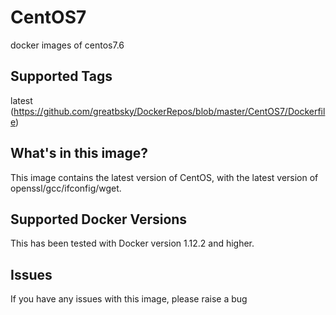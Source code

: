 # CentOS7
docker images of centos7.6

## Supported Tags
latest (https://github.com/greatbsky/DockerRepos/blob/master/CentOS7/Dockerfile)


## What's in this image?
This image contains the latest version of CentOS, with the latest version of openssl/gcc/ifconfig/wget.


## Supported Docker Versions
This has been tested with Docker version 1.12.2 and higher.

## Issues
If you have any issues with this image, please raise a bug
